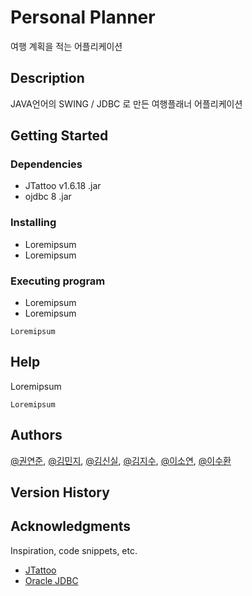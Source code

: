 # Personal Planner

여행 계획을 적는 어플리케이션

## Description

JAVA언어의 SWING / JDBC 로 만든 여행플래너 어플리케이션

## Getting Started

### Dependencies

* JTattoo v1.6.18 .jar
* ojdbc 8 .jar

### Installing

* Loremipsum
* Loremipsum

### Executing program

* Loremipsum
* Loremipsum
```
Loremipsum
```

## Help

Loremipsum
```
Loremipsum
```

## Authors

[@권연준](https://github.com/kyunjun98), [@김민지](www.google.com), [@김신실](https://github.com/shinsil0601), [@김지수](www.google.com), [@이소연](https://github.com/dlthdod ), [@이수환](www.github.com/shlee8405)


## Version History


## Acknowledgments

Inspiration, code snippets, etc.
* [JTattoo](http://www.jtattoo.net/index.html)
* [Oracle JDBC](https://www.oracle.com/database/technologies/appdev/jdbc-downloads.html)
